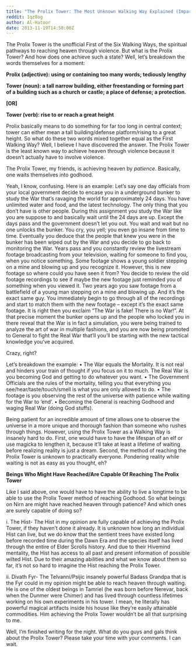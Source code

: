 ```yaml
---
title: "The Prolix Tower: The Most Unknown Walking Way Explained (Impartially)"
reddit: 1qz8og
author: Al-Hatoor
date: 2013-11-19T14:50:00Z
---
```


The Prolix Tower is the unofficial First of the Six Walking Ways, the spiritual pathways to reaching heaven through violence. But what is the Prolix Tower? And how does one achieve such a state? Well, let’s breakdown the words themselves for a moment:

**Prolix (adjective): using or containing too many words; tediously lengthy**

**Tower (noun): a tall narrow building, either freestanding or forming part of a building such as a church or castle; a place of defense; a protection.**

**[OR]**

**Tower (verb): rise to or reach a great height**

Prolix basically means to do something for far too long in central context; tower can either mean a tall building/defense platform/rising to a great height. So what do these two words mixed together equal as the First Walking Way? Well, I believe I have discovered the answer. The Prolix Tower is the least known way to achieve heaven through violence because it doesn’t actually have to involve violence.

The Prolix Tower, my friends, is achieving heaven by *patience*. Basically, one waits themselves into godhood.

Yeah, I know, confusing. Here is an example: Let’s say one day officials from your local government decide to encase you in a underground bunker to study the War that’s ravaging the world for approximately 24 days. You have unlimited water and food, and the latest technology. The only thing that you don’t have is other people. During this assignment you study the War like you are suppose to and basically wait until the 24 days are up. Except the days pass and the government doesn’t let you out. You wait and wait but no one unlocks the bunker. You cry, you yell; you even go insane from time to time. Eventually you deduce that the people that knew you were in the bunker has been wiped out by the War and you decide to go back to monitoring the War. Years pass and you constantly review the livestream footage broadcasting from your television, waiting for someone to find you, when you notice something. Some footage shows a young soldier stepping on a mine and blowing up and you recognize it. However, this is new footage so where could you have seen it from? You decide to review the old footage recordings to see if maybe the new footage just reminded you of something when you viewed it. Two years ago you saw footage from a battlefield of a young man stepping on a mine and blowing up. And it’s the exact same guy. You immediately begin to go through all of the recordings and start to match them with the new footage – except it’s the exact same footage. It is right then you exclaim “The War is fake! There is no War!”. At that precise moment the bunker opens up and the people who locked you in there reveal that the War is in fact a simulation, you were being trained to analyze the art of war in multiple fashions, and you are now being promoted to General to fight the Real War that’ll you’ll be starting with the new tactical knowledge you’ve acquired.

Crazy, right?

Let’s breakdown the example:
•	The War equals the Mortality. It is not real and hinders your train of thought if you focus on it to much. The Real War is you becoming God and getting to do whatever you want.
•	The Government Officials are the rules of the mortality, telling you that everything you see/hear/taste/touch/smell is what you are only allowed to do.
•	The footage is you observing the rest of the universe with patience while waiting for the War to ‘end’.
•	Becoming the General is reaching Godhood and waging Real War (doing God stuffs).

Being patient for an incredible amount of time allows one to observe the universe in a more unique and thorough fashion than someone who rushes through things. However, using the Prolix Tower as a Walking Way is insanely hard to do. First, one would have to have the lifespan of an elf or use magicka to lengthen it, because it’ll take at least a lifetime of waiting before realizing reality is just a dream. Second, the method of reaching the Prolix Tower is unknown to practically everyone. Pondering reality while waiting is not as easy as you thought, eh?

**Beings Who Might Have Reached/Are Capable Of Reaching The Prolix Tower**

Like I said above, one would have to have the ability to live a longtime to be able to use the Prolix Tower method of reaching Godhood. So what beings on Nirn are might have reached heaven through patience? And which ones are surely capable of doing so?

i.	The Hist- The Hist in my opinion are fully capable of achieving the Prolix Tower, if they haven’t done it already. It is unknown how long an individual Hist can live, but we do know that the sentient trees have existed long before recorded time during the Dawn Era and the species itself has lived through the entire of Elder Scrolls history. And due to their Hivemind mentality, the Hist has access to all past and present information of possible wilted Hist. Due to their amazing abilities and what we know about them so far, it’s not so hard to imagine the Hist reaching the Prolix Tower.

ii.	Divath Fyr- The Telvanni/Psijic insanely powerful Badass Grandpa that is the Fyr could in my opinion might be able to reach heaven through waiting. He is one of the oldest beings in Tamriel (he was born before Nerevar, back when the Dunmer were Chimer) and has lived through countless lifetimes working on his own experiments in his tower. I mean, he literally has powerful magical artifacts inside his house like they’re easily attainable commodities. Him achieving the Prolix Tower wouldn’t be all that surprising to me.

Well, I’m finished writing for the night. What do you guys and gals think about the Prolix Tower? Please take your time with your comments. I can wait.
